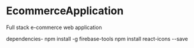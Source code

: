 # EcommerceApplication
Full stack e-commerce web application

dependencies-
npm install -g firebase-tools 
npm install react-icons --save
